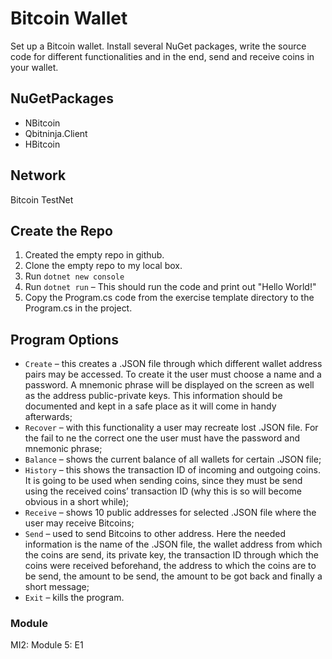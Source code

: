 # Bitcoin Wallet
Set up a Bitcoin wallet. Install several NuGet packages, write the source code for different functionalities and in the end, send and receive coins in your wallet.

## NuGetPackages
* NBitcoin
* Qbitninja.Client
* HBitcoin

## Network
Bitcoin TestNet

## Create the Repo

1. Created the empty repo in github.
2. Clone the empty repo to my local box.
3. Run `dotnet new console`
4. Run `dotnet run` – This should run the code and print out "Hello World!"
5. Copy the Program.cs code from the exercise template directory to the Program.cs in the project.

## Program Options
* `Create` – this creates a .JSON file through which different wallet address pairs may be accessed. To create it the user must choose a name and a password. A mnemonic phrase will be displayed on the screen as well as the address public-private keys. This information should be documented and kept in a safe place as it will come in handy afterwards; 
* `Recover` – with this functionality a user may recreate lost .JSON file. For the fail to ne the correct one the user must have the password and mnemonic phrase; 
* `Balance` – shows the current balance of all wallets for certain .JSON file; 
* `History` – this shows the transaction ID of incoming and outgoing coins. It is going to be used when sending coins, since they must be send using the received coins’ transaction ID (why this is so will become obvious in a short while); 
* `Receive` – shows 10 public addresses for selected .JSON file where the user may receive Bitcoins; 
* `Send` – used to send Bitcoins to other address. Here the needed information is the name of the .JSON file, the wallet address from which the coins are send, its private key, the transaction ID through which the coins were received beforehand, the address to which the coins are to be send, the amount to be send, the amount to be got back and finally a short message; 
* `Exit` – kills the program. 

### Module
MI2: Module 5: E1
